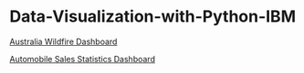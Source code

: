 # Data-Visualization-with-Python-IBM



[Australia Wildfire Dashboard](https://datteshsri4-8050.theiaopenshiftnext-0-labs-prod-theiaopenshift-4-tor01.proxy.cognitiveclass.ai/)


[Automobile Sales Statistics Dashboard](https://datteshsri4-8050.theianext-1-labs-prod-misc-tools-us-east-0.proxy.cognitiveclass.ai/)
